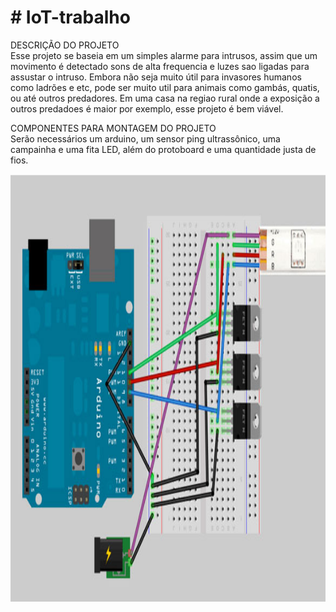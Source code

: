 <h1># IoT-trabalho</h1>
<p>DESCRI&Ccedil;&Atilde;O DO PROJETO<br />Esse projeto se baseia em um simples alarme para intrusos, assim que um movimento &eacute; detectado sons de alta frequencia e luzes sao ligadas para assustar o intruso. Embora n&atilde;o seja muito &uacute;til para invasores humanos como ladr&otilde;es e etc, pode ser muito util para animais como gamb&aacute;s, quatis, ou at&eacute; outros predadores. Em uma casa na regiao rural onde a exposi&ccedil;&atilde;o a outros predadoes &eacute; maior por exemplo, esse projeto &eacute; bem vi&aacute;vel.</p>
<p>COMPONENTES PARA MONTAGEM DO PROJETO<br />Ser&atilde;o necess&aacute;rios um arduino, um sensor ping ultrass&ocirc;nico, uma campainha e uma fita LED, al&eacute;m do protoboard e uma quantidade justa de fios. </p>
<p><img src="https://github.com/francisco-ribeiro1/Alarme-para-intrusos/blob/master/alarme_de_intruso/IoT.png" width="684" height="684" /></p>
